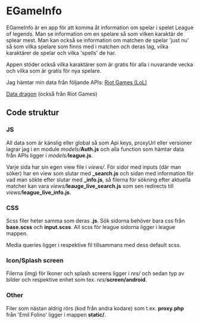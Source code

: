 # EGameInfo

EGameInfo är en app för att komma åt information om spelar i spelet League of legends.
Man se information om en spelare så som vilken karaktär de splear mest.
Man kan också se information om matchen de spelar 'just nu' så som
vilka spelare som finns med i matchen och deras lag, vilka karaktärer de spelar och vilka 'spells' de har.

Appen stöder också vilka karaktärer som är gratis för alla i nuvarande vecka och
vilka som är gratis för nya spelare.

Jag hämtar min data från följande APIs:
[Riot Games (LoL)](https://developer.riotgames.com/)

[Data dragon](https://developer.riotgames.com/static-data.html) (också från Riot Games)

## Code struktur

### JS

All data som är känslig eller global så som Api keys, proxyUrl eller versioner
lagrar jag i en module _models/_**Auth.js** och alla function som hämtar data från APIs
ligger i _models/_**league.js**.

Varje sida har sin egen view file i _views/_. För sidor med inputs (där man söker)
har en view som slutar med **\_search.js** och sidan med information för vad man
sökte efter slutar med **\_info.js**, så filerna för sökning efter aktuella matcher
kan vara _views/_**leauge_live_search.js** som sen redirects till _views/_**league_live_info.js**.

### CSS

Scss filer heter samma som deras **.js**. Sök sidorna behöver bara css från **base.scss** och **input.scss**. All scss för league sidorna ligger i league mappen.

Media queries ligger i respektive fil tillsammans med dess default scss.

### Icon/Splash screen

Filerna (img) för Ikoner och splash screens ligger i _res/_ och sedan typ av bilder och respektive enhet som tex. _res/_**screen/android**.

### Other

Filer som nästan aldrig rörs (kod från andra kodare) som t.ex. **proxy.php** från 'Emil Folino' ligger i mappen **static/**.
